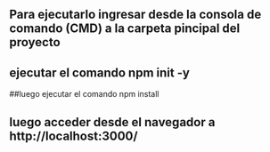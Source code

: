 ## Para ejecutarlo ingresar desde la consola de comando (CMD) a la carpeta pincipal del proyecto

## ejecutar el comando npm init -y
##luego ejecutar el comando npm install
## luego acceder desde el navegador a http://localhost:3000/
